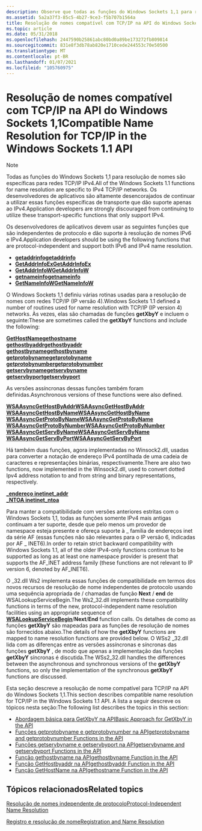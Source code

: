 ```yaml
---
description: Observe que todas as funções do Windows Sockets 1,1 para resolução de nomes são específicas para redes TCP/IP IPv4.
ms.assetid: 5a2a37f3-85c5-4b27-9ce3-f5b707b1564a
title: Resolução de nomes compatível com TCP/IP na API do Windows Sockets 1,1
ms.topic: article
ms.date: 05/31/2018
ms.openlocfilehash: 2447590b25861abc80bd0a89be173272fb809814
ms.sourcegitcommit: 831e8f3db78ab820e1710cede244553c70e50500
ms.translationtype: MT
ms.contentlocale: pt-BR
ms.lasthandoff: 01/07/2021
ms.locfileid: "105760975"
---
```

# <a name="compatible-name-resolution-for-tcpip-in-the-windows-sockets-11-api"></a><span data-ttu-id="f366d-103">Resolução de nomes compatível com TCP/IP na API do Windows Sockets 1,1</span><span class="sxs-lookup"><span data-stu-id="f366d-103">Compatible Name Resolution for TCP/IP in the Windows Sockets 1.1 API</span></span>

> [!Note]  
> <span data-ttu-id="f366d-104">Todas as funções do Windows Sockets 1,1 para resolução de nomes são específicas para redes TCP/IP IPv4.</span><span class="sxs-lookup"><span data-stu-id="f366d-104">All of the Windows Sockets 1.1 functions for name resolution are specific to IPv4 TCP/IP networks.</span></span> <span data-ttu-id="f366d-105">Os desenvolvedores de aplicativos são altamente desencorajados de continuar a utilizar essas funções específicas de transporte que dão suporte apenas ao IPv4.</span><span class="sxs-lookup"><span data-stu-id="f366d-105">Application developers are strongly discouraged from continuing to utilize these transport-specific functions that only support IPv4.</span></span>

 

<span data-ttu-id="f366d-106">Os desenvolvedores de aplicativos devem usar as seguintes funções que são independentes de protocolo e dão suporte à resolução de nomes IPv6 e IPv4.</span><span class="sxs-lookup"><span data-stu-id="f366d-106">Application developers should be using the following functions that are protocol-independent and support both IPv6 and IPv4 name resolution.</span></span>

-   [<span data-ttu-id="f366d-107">**getaddrinfo**</span><span class="sxs-lookup"><span data-stu-id="f366d-107">**getaddrinfo**</span></span>](/windows/desktop/api/Ws2tcpip/nf-ws2tcpip-getaddrinfo)
-   [<span data-ttu-id="f366d-108">**GetAddrInfoEx**</span><span class="sxs-lookup"><span data-stu-id="f366d-108">**GetAddrInfoEx**</span></span>](/windows/desktop/api/Ws2tcpip/nf-ws2tcpip-getaddrinfoexa)
-   [<span data-ttu-id="f366d-109">**GetAddrInfoW**</span><span class="sxs-lookup"><span data-stu-id="f366d-109">**GetAddrInfoW**</span></span>](/windows/desktop/api/Ws2tcpip/nf-ws2tcpip-getaddrinfow)
-   [<span data-ttu-id="f366d-110">**getnameinfo**</span><span class="sxs-lookup"><span data-stu-id="f366d-110">**getnameinfo**</span></span>](/windows/desktop/api/Ws2tcpip/nf-ws2tcpip-getnameinfo)
-   [<span data-ttu-id="f366d-111">**GetNameInfoW**</span><span class="sxs-lookup"><span data-stu-id="f366d-111">**GetNameInfoW**</span></span>](/windows/desktop/api/Ws2tcpip/nf-ws2tcpip-getnameinfow)

<span data-ttu-id="f366d-112">O Windows Sockets 1,1 definiu várias rotinas usadas para a resolução de nomes com redes TCP/IP (IP versão 4).</span><span class="sxs-lookup"><span data-stu-id="f366d-112">Windows Sockets 1.1 defined a number of routines used for name resolution with TCP/IP (IP version 4) networks.</span></span> <span data-ttu-id="f366d-113">Às vezes, elas são chamadas de funções **getXbyY** e incluem o seguinte:</span><span class="sxs-lookup"><span data-stu-id="f366d-113">These are sometimes called the **getXbyY** functions and include the following:</span></span>

<dl>

[<span data-ttu-id="f366d-114">**GetHostName**</span><span class="sxs-lookup"><span data-stu-id="f366d-114">**gethostname**</span></span>](/windows/desktop/api/winsock/nf-winsock-gethostname)  
[<span data-ttu-id="f366d-115">**gethostbyaddr**</span><span class="sxs-lookup"><span data-stu-id="f366d-115">**gethostbyaddr**</span></span>](/windows/win32/api/wsipv6ok/nf-wsipv6ok-gethostbyaddr)  
[<span data-ttu-id="f366d-116">**gethostbyname**</span><span class="sxs-lookup"><span data-stu-id="f366d-116">**gethostbyname**</span></span>](/windows/win32/api/wsipv6ok/nf-wsipv6ok-gethostbyname)  
[<span data-ttu-id="f366d-117">**getprotobyname**</span><span class="sxs-lookup"><span data-stu-id="f366d-117">**getprotobyname**</span></span>](/windows/desktop/api/winsock/nf-winsock-getprotobyname)  
[<span data-ttu-id="f366d-118">**getprotobynumber**</span><span class="sxs-lookup"><span data-stu-id="f366d-118">**getprotobynumber**</span></span>](/windows/desktop/api/winsock/nf-winsock-getprotobynumber)  
[<span data-ttu-id="f366d-119">**getservbyname**</span><span class="sxs-lookup"><span data-stu-id="f366d-119">**getservbyname**</span></span>](/windows/desktop/api/winsock/nf-winsock-getservbyname)  
[<span data-ttu-id="f366d-120">**getservbyport**</span><span class="sxs-lookup"><span data-stu-id="f366d-120">**getservbyport**</span></span>](/windows/desktop/api/winsock/nf-winsock-getservbyport)  
</dl>

<span data-ttu-id="f366d-121">As versões assíncronas dessas funções também foram definidas.</span><span class="sxs-lookup"><span data-stu-id="f366d-121">Asynchronous versions of these functions were also defined.</span></span>

<dl>

[<span data-ttu-id="f366d-122">**WSAAsyncGetHostByAddr**</span><span class="sxs-lookup"><span data-stu-id="f366d-122">**WSAAsyncGetHostByAddr**</span></span>](/windows/win32/api/winsock/nf-winsock-wsaasyncgethostbyaddr)  
[<span data-ttu-id="f366d-123">**WSAAsyncGetHostByName**</span><span class="sxs-lookup"><span data-stu-id="f366d-123">**WSAAsyncGetHostByName**</span></span>](/windows/win32/api/winsock/nf-winsock-wsaasyncgethostbyname)  
[<span data-ttu-id="f366d-124">**WSAAsyncGetProtoByName**</span><span class="sxs-lookup"><span data-stu-id="f366d-124">**WSAAsyncGetProtoByName**</span></span>](/windows/desktop/api/winsock/nf-winsock-wsaasyncgetprotobyname)  
[<span data-ttu-id="f366d-125">**WSAAsyncGetProtoByNumber**</span><span class="sxs-lookup"><span data-stu-id="f366d-125">**WSAAsyncGetProtoByNumber**</span></span>](/windows/desktop/api/winsock/nf-winsock-wsaasyncgetprotobynumber)  
[<span data-ttu-id="f366d-126">**WSAAsyncGetServByName**</span><span class="sxs-lookup"><span data-stu-id="f366d-126">**WSAAsyncGetServByName**</span></span>](/windows/desktop/api/winsock/nf-winsock-wsaasyncgetservbyname)  
[<span data-ttu-id="f366d-127">**WSAAsyncGetServByPort**</span><span class="sxs-lookup"><span data-stu-id="f366d-127">**WSAAsyncGetServByPort**</span></span>](/windows/desktop/api/winsock/nf-winsock-wsaasyncgetservbyport)  
</dl>

<span data-ttu-id="f366d-128">Há também duas funções, agora implementadas no Winsock2.dll, usadas para converter a notação de endereço IPv4 pontilhada de uma cadeia de caracteres e representações binárias, respectivamente.</span><span class="sxs-lookup"><span data-stu-id="f366d-128">There are also two functions, now implemented in the Winsock2.dll, used to convert dotted Ipv4 address notation to and from string and binary representations, respectively.</span></span>

<dl>

[<span data-ttu-id="f366d-129">**\_endereço inet**</span><span class="sxs-lookup"><span data-stu-id="f366d-129">**inet\_addr**</span></span>](/windows/win32/api/winsock2/nf-winsock2-inet_addr)  
[<span data-ttu-id="f366d-130">**\_NTOA inet**</span><span class="sxs-lookup"><span data-stu-id="f366d-130">**inet\_ntoa**</span></span>](/windows/win32/api/winsock2/nf-winsock2-inet_ntoa)  
</dl>

<span data-ttu-id="f366d-131">Para manter a compatibilidade com versões anteriores estritas com o Windows Sockets 1,1, todas as funções somente IPv4 mais antigas continuam a ter suporte, desde que pelo menos um provedor de namespace esteja presente e ofereça suporte à \_ família de endereços inet da série AF (essas funções não são relevantes para o IP versão 6, indicadas por AF \_ INET6).</span><span class="sxs-lookup"><span data-stu-id="f366d-131">In order to retain strict backward compatibility with Windows Sockets 1.1, all of the older IPv4-only functions continue to be supported as long as at least one namespace provider is present that supports the AF\_INET address family (these functions are not relevant to IP version 6, denoted by AF\_INET6).</span></span>

<span data-ttu-id="f366d-132">O \_32.dll Ws2 implementa essas funções de compatibilidade em termos dos novos recursos de resolução de nome independentes de protocolo usando uma sequência apropriada [](/windows/desktop/api/Winsock2/nf-winsock2-wsalookupservicebegina)de / chamadas de função **Next** / **end** de WSALookupServiceBegin.</span><span class="sxs-lookup"><span data-stu-id="f366d-132">The Ws2\_32.dll implements these compatibility functions in terms of the new, protocol-independent name resolution facilities using an appropriate sequence of [**WSALookupServiceBegin**](/windows/desktop/api/Winsock2/nf-winsock2-wsalookupservicebegina)/**Next**/**End** function calls.</span></span> <span data-ttu-id="f366d-133">Os detalhes de como as funções **getXbyY** são mapeadas para as funções de resolução de nomes são fornecidos abaixo.</span><span class="sxs-lookup"><span data-stu-id="f366d-133">The details of how the **getXbyY** functions are mapped to name resolution functions are provided below.</span></span> <span data-ttu-id="f366d-134">O WSs2 \_32.dll lida com as diferenças entre as versões assíncronas e síncronas das funções **getXbyY** , de modo que apenas a implementação das funções **getXbyY** síncronas é discutida.</span><span class="sxs-lookup"><span data-stu-id="f366d-134">The WSs2\_32.dll handles the differences between the asynchronous and synchronous versions of the **getXbyY** functions, so only the implementation of the synchronous **getXbyY** functions are discussed.</span></span>

<span data-ttu-id="f366d-135">Esta seção descreve a resolução de nome compatível para TCP/IP na API do Windows Sockets 1,1.</span><span class="sxs-lookup"><span data-stu-id="f366d-135">This section describes compatible name resolution for TCP/IP in the Windows Sockets 1.1 API.</span></span> <span data-ttu-id="f366d-136">A lista a seguir descreve os tópicos nesta seção:</span><span class="sxs-lookup"><span data-stu-id="f366d-136">The following list describes the topics in this section:</span></span>

-   [<span data-ttu-id="f366d-137">Abordagem básica para GetXbyY na API</span><span class="sxs-lookup"><span data-stu-id="f366d-137">Basic Approach for GetXbyY in the API</span></span>](basic-approach-for-getxbyy-in-the-api-2.md)
-   [<span data-ttu-id="f366d-138">Funções getprotobyname e getprotobynumber na API</span><span class="sxs-lookup"><span data-stu-id="f366d-138">getprotobyname and getprotobynumber Functions in the API</span></span>](getprotobyname-and-getprotobynumber-functions-in-the-api-2.md)
-   [<span data-ttu-id="f366d-139">Funções getservbyname e getservbyport na API</span><span class="sxs-lookup"><span data-stu-id="f366d-139">getservbyname and getservbyport Functions in the API</span></span>](getservbyname-and-getservbyport-functions-in-the-api-2.md)
-   [<span data-ttu-id="f366d-140">Função gethostbyname na API</span><span class="sxs-lookup"><span data-stu-id="f366d-140">gethostbyname Function in the API</span></span>](gethostbyname-function-in-the-api-2.md)
-   [<span data-ttu-id="f366d-141">Função GetHostbyaddr na API</span><span class="sxs-lookup"><span data-stu-id="f366d-141">gethostbyaddr Function in the API</span></span>](gethostbyaddr-function-in-the-api-2.md)
-   [<span data-ttu-id="f366d-142">Função GetHostName na API</span><span class="sxs-lookup"><span data-stu-id="f366d-142">gethostname Function in the API</span></span>](gethostname-function-in-the-api-2.md)

## <a name="related-topics"></a><span data-ttu-id="f366d-143">Tópicos relacionados</span><span class="sxs-lookup"><span data-stu-id="f366d-143">Related topics</span></span>

<dl> <dt>

[<span data-ttu-id="f366d-144">Resolução de nomes independente de protocolo</span><span class="sxs-lookup"><span data-stu-id="f366d-144">Protocol-Independent Name Resolution</span></span>](protocol-independent-name-resolution-2.md)
</dt> <dt>

[<span data-ttu-id="f366d-145">Registro e resolução de nome</span><span class="sxs-lookup"><span data-stu-id="f366d-145">Registration and Name Resolution</span></span>](registration-and-name-resolution-2.md)
</dt> </dl>

 

 
